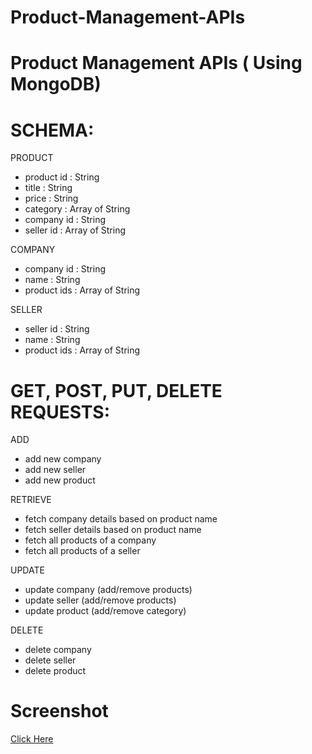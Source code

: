 # Product-Management-APIs
# Product Management APIs ( Using MongoDB)

# SCHEMA:


PRODUCT 

* product id : String
* title : String
* price : String
* category : Array of String
* company id : String
* seller id : Array of String


COMPANY

* company id : String
* name : String
* product ids : Array of String


SELLER 

* seller id : String
* name : String
* product ids : Array of String


# GET, POST, PUT, DELETE REQUESTS:

ADD

* add new company
* add new seller
* add new product

RETRIEVE

* fetch company details based on product name
* fetch seller details based on product name
* fetch all products of a company
* fetch all products of a seller

UPDATE 

* update company (add/remove products)
* update seller (add/remove products)
* update product (add/remove category)

DELETE

* delete company
* delete seller
* delete product

# Screenshot
<a id="user-content-Screenshots" class="anchor" aria-hidden="true" href="#Screenshots"></a>

<a href="https://github.com/BonyManjarawala/Product-Management-APIs-MongoDB/tree/main/ProductMangementAPIs(MongoDB)/Postman"> Click Here</a>
